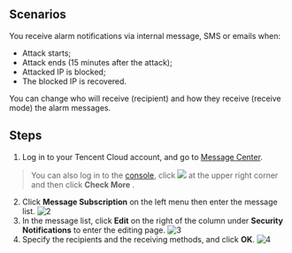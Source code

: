 ## Scenarios
You receive alarm notifications via internal message, SMS or emails when:
- Attack starts;
- Attack ends (15 minutes after the attack);
- Attacked IP is blocked;
- The blocked IP is recovered.

You can change who will receive (recipient) and how they receive (receive mode) the alarm messages.
## Steps
1. Log in to your Tencent Cloud account, and go to [Message Center](https://intl.cloud.tencent.com/login).
 > You can also log in to the [console](https://intl.cloud.tencent.com/login), click <img src="https://main.qcloudimg.com/raw/00487734872fb32f9f58685345cd82ff.png"  style="margin:0;"> at the upper right corner and then click **Check More** .

2. Click **Message Subscription** on the left menu then enter the message list.
 ![2](https://main.qcloudimg.com/raw/8984d3b81e47ea43e6c07e0a344b24b4.png)
3. In the message list, click **Edit** on the right of the column under **Security Notifications** to enter the editing page.
 ![3](https://main.qcloudimg.com/raw/b01a69b8281fee4051b9e26798f557a5.png)
4. Specify the recipients and the receiving methods, and click **OK**.
 ![4](https://main.qcloudimg.com/raw/a1f82ae76d797bc38ba66b7e9f347046.png)

